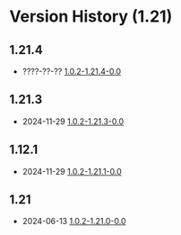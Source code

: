 # Version History (1.21)

## 1.21.4

- ????-??-?? [1.0.2-1.21.4-0.0](1.0.2-1.21.4-0.0.md)

## 1.21.3

- 2024-11-29 [1.0.2-1.21.3-0.0](1.0.2-1.21.3-0.0.md)

## 1.12.1

- 2024-11-29 [1.0.2-1.21.1-0.0](1.0.2-1.21.1-0.0.md)

## 1.21

- 2024-06-13 [1.0.2-1.21.0-0.0](1.0.2-1.21.0-0.0.md)